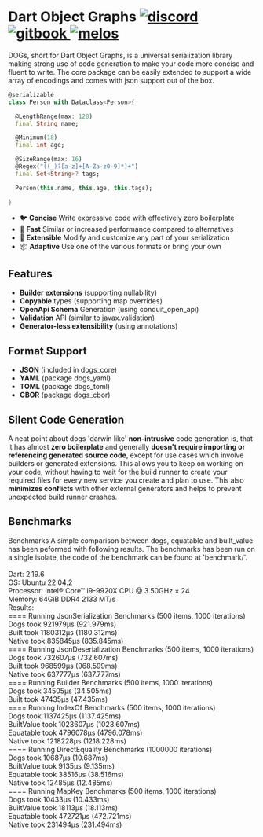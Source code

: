 <h1 align="left">
    Dart Object Graphs
    <a href="https://discord.gg/6HKuGSzYKJ">
        <img src="https://img.shields.io/discord/1060355106522017924?label=discord" alt="discord">
    </a>
    <a href="https://helightdev.gitbook.io/dogs">
        <img src="https://img.shields.io/badge/docs-gitbook.com-346ddb.svg" alt="gitbook">
    </a>
    <a href="https://github.com/invertase/melos">
        <img src="https://img.shields.io/badge/maintained%20with-melos-f700ff.svg" alt="melos">
    </a>
</h1>

DOGs, short for Dart Object Graphs, is a universal serialization library making strong use of code
generation to make your code more concise and fluent to write. The core package can be easily extended
to support a wide array of encodings and comes with json support out of the box.

```dart
@serializable
class Person with Dataclass<Person>{

  @LengthRange(max: 128)
  final String name;

  @Minimum(18)
  final int age;

  @SizeRange(max: 16)
  @Regex("((_)?[a-z]+[A-Za-z0-9]*)+")
  final Set<String>? tags;

  Person(this.name, this.age, this.tags);

}
```

* 🐦 **Concise** Write expressive code with effectively zero boilerplate
* 🚀 **Fast** Similar or increased performance compared to alternatives
* 🧩 **Extensible** Modify and customize any part of your serialization
* 📦 **Adaptive** Use one of the various formats or bring your own

## Features
* **Builder extensions** (supporting nullability)
* **Copyable** types (supporting map overrides)
* **OpenApi Schema** Generation (using conduit_open_api)
* **Validation** API (similar to javax.validation)
* **Generator-less extensibility** (using annotations)

## Format Support
- **JSON** (included in dogs_core)
- **YAML** (package dogs_yaml)
- **TOML** (package dogs_toml)
- **CBOR** (package dogs_cbor)

## Silent Code Generation
A neat point about dogs 'darwin like' **non-intrusive** code generation is,
that it has almost **zero boilerplate** and generally **doesn't require
importing or referencing generated source code**, except for use cases which
involve builders or generated extensions. This allows you to keep on working
on your code, without having to wait for the build runner to create your
required files for every new service you create and plan to use.
This also **minimizes conflicts** with other external generators and helps to
prevent unexpected build runner crashes.

## Benchmarks
Benchmarks
A simple comparison between dogs, equatable and built_value has been peformed with following results.
The benchmarks has been run on a single isolate, the code of the benchmark can be found at 'benchmark/'.  
<br>
Dart: 2.19.6  
OS: Ubuntu 22.04.2  
Processor: Intel® Core™ i9-9920X CPU @ 3.50GHz × 24  
Memory: 64GiB DDR4 2133 MT/s  
Results:  
==== Running JsonSerialization Benchmarks (500 items, 1000 iterations)  
Dogs took 921979μs (921.979ms)  
Built took 1180312μs (1180.312ms)  
Native took 835845μs (835.845ms)  
==== Running JsonDeserialization Benchmarks (500 items, 1000 iterations)  
Dogs took 732607μs (732.607ms)  
Built took 968599μs (968.599ms)  
Native took 637777μs (637.777ms)  
==== Running Builder Benchmarks (500 items, 1000 iterations)  
Dogs took 34505μs (34.505ms)  
Built took 47435μs (47.435ms)  
==== Running IndexOf Benchmarks (500 items, 1000 iterations)  
Dogs took 1137425μs (1137.425ms)  
BuiltValue took 1023607μs (1023.607ms)  
Equatable took 4796078μs (4796.078ms)  
Native took 1218228μs (1218.228ms)  
==== Running DirectEquality Benchmarks (1000000 iterations)  
Dogs took 10687μs (10.687ms)  
BuiltValue took 9135μs (9.135ms)  
Equatable took 38516μs (38.516ms)  
Native took 12485μs (12.485ms)  
==== Running MapKey Benchmarks (500 items, 1000 iterations)  
Dogs took 10433μs (10.433ms)  
BuiltValue took 18113μs (18.113ms)  
Equatable took 472721μs (472.721ms)  
Native took 231494μs (231.494ms)  